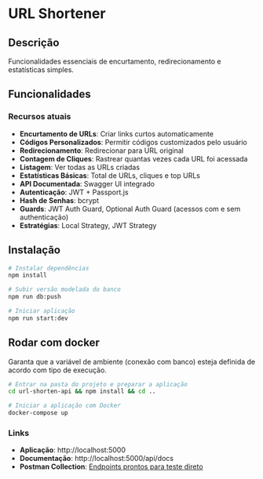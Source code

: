 # URL Shortener

## Descrição
Funcionalidades essenciais de encurtamento, redirecionamento e estatísticas simples.

## Funcionalidades

### Recursos atuais
- **Encurtamento de URLs**: Criar links curtos automaticamente
- **Códigos Personalizados**: Permitir códigos customizados pelo usuário
- **Redirecionamento**: Redirecionar para URL original
- **Contagem de Cliques**: Rastrear quantas vezes cada URL foi acessada
- **Listagem**: Ver todas as URLs criadas
- **Estatísticas Básicas**: Total de URLs, cliques e top URLs
- **API Documentada**: Swagger UI integrado
- **Autenticação**: JWT + Passport.js
- **Hash de Senhas**: bcrypt
- **Guards**: JWT Auth Guard, Optional Auth Guard (acessos com e sem authenticação)
- **Estratégias**: Local Strategy, JWT Strategy

## Instalação

```bash
# Instalar dependências
npm install

# Subir versão modelada do banco
npm run db:push

# Iniciar aplicação
npm run start:dev
```

## Rodar com docker
Garanta que a variável de ambiente (conexão com banco) esteja definida de acordo com tipo de execução.

```bash
# Entrar na pasta do projeto e preparar a aplicação
cd url-shorten-api && npm install && cd ..

# Iniciar a aplicação com Docker
docker-compose up
```

### Links

- **Aplicação**: http://localhost:5000
- **Documentação**: http://localhost:5000/api/docs
- **Postman Collection**: [Endpoints prontos para teste direto](https://raw.githubusercontent.com/nalberthy/url-shorten/refs/heads/feat/collections/collection/V2%20-%20URL%20Shorten.json?token=GHSAT0AAAAAADH2A4XSDXQGR4YNI7ZXS2KY2ESIH6Q)
